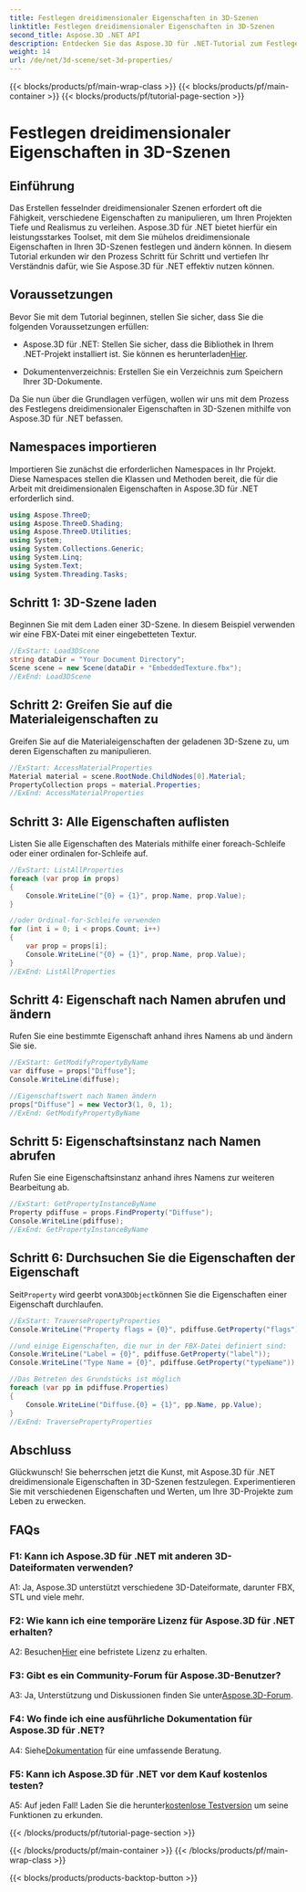 ```yaml
---
title: Festlegen dreidimensionaler Eigenschaften in 3D-Szenen
linktitle: Festlegen dreidimensionaler Eigenschaften in 3D-Szenen
second_title: Aspose.3D .NET API
description: Entdecken Sie das Aspose.3D für .NET-Tutorial zum Festlegen von 3D-Eigenschaften. Lernen Sie Schritt für Schritt anhand von Codebeispielen. Verbessern Sie Ihre Fähigkeiten zur Manipulation von 3D-Szenen.
weight: 14
url: /de/net/3d-scene/set-3d-properties/
---
```


{{< blocks/products/pf/main-wrap-class >}}
{{< blocks/products/pf/main-container >}}
{{< blocks/products/pf/tutorial-page-section >}}

# Festlegen dreidimensionaler Eigenschaften in 3D-Szenen

## Einführung

Das Erstellen fesselnder dreidimensionaler Szenen erfordert oft die Fähigkeit, verschiedene Eigenschaften zu manipulieren, um Ihren Projekten Tiefe und Realismus zu verleihen. Aspose.3D für .NET bietet hierfür ein leistungsstarkes Toolset, mit dem Sie mühelos dreidimensionale Eigenschaften in Ihren 3D-Szenen festlegen und ändern können. In diesem Tutorial erkunden wir den Prozess Schritt für Schritt und vertiefen Ihr Verständnis dafür, wie Sie Aspose.3D für .NET effektiv nutzen können.

## Voraussetzungen

Bevor Sie mit dem Tutorial beginnen, stellen Sie sicher, dass Sie die folgenden Voraussetzungen erfüllen:

-  Aspose.3D für .NET: Stellen Sie sicher, dass die Bibliothek in Ihrem .NET-Projekt installiert ist. Sie können es herunterladen[Hier](https://releases.aspose.com/3d/net/).

- Dokumentenverzeichnis: Erstellen Sie ein Verzeichnis zum Speichern Ihrer 3D-Dokumente.

Da Sie nun über die Grundlagen verfügen, wollen wir uns mit dem Prozess des Festlegens dreidimensionaler Eigenschaften in 3D-Szenen mithilfe von Aspose.3D für .NET befassen.

## Namespaces importieren

Importieren Sie zunächst die erforderlichen Namespaces in Ihr Projekt. Diese Namespaces stellen die Klassen und Methoden bereit, die für die Arbeit mit dreidimensionalen Eigenschaften in Aspose.3D für .NET erforderlich sind.

```csharp
using Aspose.ThreeD;
using Aspose.ThreeD.Shading;
using Aspose.ThreeD.Utilities;
using System;
using System.Collections.Generic;
using System.Linq;
using System.Text;
using System.Threading.Tasks;
```

## Schritt 1: 3D-Szene laden

Beginnen Sie mit dem Laden einer 3D-Szene. In diesem Beispiel verwenden wir eine FBX-Datei mit einer eingebetteten Textur.

```csharp
//ExStart: Load3DScene
string dataDir = "Your Document Directory";
Scene scene = new Scene(dataDir + "EmbeddedTexture.fbx");
//ExEnd: Load3DScene
```

## Schritt 2: Greifen Sie auf die Materialeigenschaften zu

Greifen Sie auf die Materialeigenschaften der geladenen 3D-Szene zu, um deren Eigenschaften zu manipulieren.

```csharp
//ExStart: AccessMaterialProperties
Material material = scene.RootNode.ChildNodes[0].Material;
PropertyCollection props = material.Properties;
//ExEnd: AccessMaterialProperties
```

## Schritt 3: Alle Eigenschaften auflisten

Listen Sie alle Eigenschaften des Materials mithilfe einer foreach-Schleife oder einer ordinalen for-Schleife auf.

```csharp
//ExStart: ListAllProperties
foreach (var prop in props)
{
    Console.WriteLine("{0} = {1}", prop.Name, prop.Value);
}

//oder Ordinal-for-Schleife verwenden
for (int i = 0; i < props.Count; i++)
{
    var prop = props[i];
    Console.WriteLine("{0} = {1}", prop.Name, prop.Value);
}
//ExEnd: ListAllProperties
```

## Schritt 4: Eigenschaft nach Namen abrufen und ändern

Rufen Sie eine bestimmte Eigenschaft anhand ihres Namens ab und ändern Sie sie.

```csharp
//ExStart: GetModifyPropertyByName
var diffuse = props["Diffuse"];
Console.WriteLine(diffuse);

//Eigenschaftswert nach Namen ändern
props["Diffuse"] = new Vector3(1, 0, 1);
//ExEnd: GetModifyPropertyByName
```

## Schritt 5: Eigenschaftsinstanz nach Namen abrufen

Rufen Sie eine Eigenschaftsinstanz anhand ihres Namens zur weiteren Bearbeitung ab.

```csharp
//ExStart: GetPropertyInstanceByName
Property pdiffuse = props.FindProperty("Diffuse");
Console.WriteLine(pdiffuse);
//ExEnd: GetPropertyInstanceByName
```

## Schritt 6: Durchsuchen Sie die Eigenschaften der Eigenschaft

 Seit`Property` wird geerbt von`A3DObject`können Sie die Eigenschaften einer Eigenschaft durchlaufen.

```csharp
//ExStart: TraversePropertyProperties
Console.WriteLine("Property flags = {0}", pdiffuse.GetProperty("flags"));

//und einige Eigenschaften, die nur in der FBX-Datei definiert sind:
Console.WriteLine("Label = {0}", pdiffuse.GetProperty("label"));
Console.WriteLine("Type Name = {0}", pdiffuse.GetProperty("typeName"));

//Das Betreten des Grundstücks ist möglich
foreach (var pp in pdiffuse.Properties)
{
    Console.WriteLine("Diffuse.{0} = {1}", pp.Name, pp.Value);
}
//ExEnd: TraversePropertyProperties
```

## Abschluss

Glückwunsch! Sie beherrschen jetzt die Kunst, mit Aspose.3D für .NET dreidimensionale Eigenschaften in 3D-Szenen festzulegen. Experimentieren Sie mit verschiedenen Eigenschaften und Werten, um Ihre 3D-Projekte zum Leben zu erwecken.

## FAQs

### F1: Kann ich Aspose.3D für .NET mit anderen 3D-Dateiformaten verwenden?

A1: Ja, Aspose.3D unterstützt verschiedene 3D-Dateiformate, darunter FBX, STL und viele mehr.

### F2: Wie kann ich eine temporäre Lizenz für Aspose.3D für .NET erhalten?

 A2: Besuchen[Hier](https://purchase.aspose.com/temporary-license/) eine befristete Lizenz zu erhalten.

### F3: Gibt es ein Community-Forum für Aspose.3D-Benutzer?

 A3: Ja, Unterstützung und Diskussionen finden Sie unter[Aspose.3D-Forum](https://forum.aspose.com/c/3d/18).

### F4: Wo finde ich eine ausführliche Dokumentation für Aspose.3D für .NET?

 A4: Siehe[Dokumentation](https://reference.aspose.com/3d/net/) für eine umfassende Beratung.

### F5: Kann ich Aspose.3D für .NET vor dem Kauf kostenlos testen?

 A5: Auf jeden Fall! Laden Sie die herunter[kostenlose Testversion](https://releases.aspose.com/) um seine Funktionen zu erkunden.

{{< /blocks/products/pf/tutorial-page-section >}}

{{< /blocks/products/pf/main-container >}}
{{< /blocks/products/pf/main-wrap-class >}}

{{< blocks/products/products-backtop-button >}}
